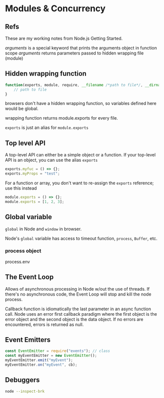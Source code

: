 # Modules & Concurrency

## Refs

These are my working notes from Node.js Getting Started.

_arguments_ is a special keyword that prints the arguments object in function scope
_arguments_ returns parameters passed to hidden wrapping file (module)

## Hidden wrapping function

```js
function(exports, module, require, __filename /*path to file*/, __dirname /*path to folder*/) {
    // path to file
}
```

browsers don't have a hidden wrapping function, so variables defined here would be global.

wrapping function returns module.exports for every file.

`exports` is just an alias for `module.exports`

## Top level API

A top-level API can either be a simple object or a function.
If your top-level API is an object, you can use the alias `exports`

```js
exports.myfuc = () => {};
exports.myProps = "test";
```

For a function or array, you don't want to re-assign the `exports` reference; use this instead

```js
module.exports = () => {};
module.exports = [1, 2, 3];
```

## Global variable

`global` in Node and `window` in browser.

Node's `global` variable has access to timeout function, `process`, `Buffer`, etc.

### process object

process.env

## The Event Loop

Allows of asynchronous processing in Node w/out the use of threads.
If there's no asynchronous code, the Event Loop will stop and kill the node process.

Callback function is idiomatically the last parameter in an async function call. Node uses an error first callback paradigm where the first object is the error object and the second object is the data object. If no errors are encountered, errors is returned as null.

## Event Emitters

```js
const EventEmitter = require("events"); // class
const myEventEmitter = new EventEmitter();
myEventEmitter.emit("myEvent");
myEventEmitter.on("myEvent", cb);
```

## Debuggers

```bash
node --inspect-brk
```
